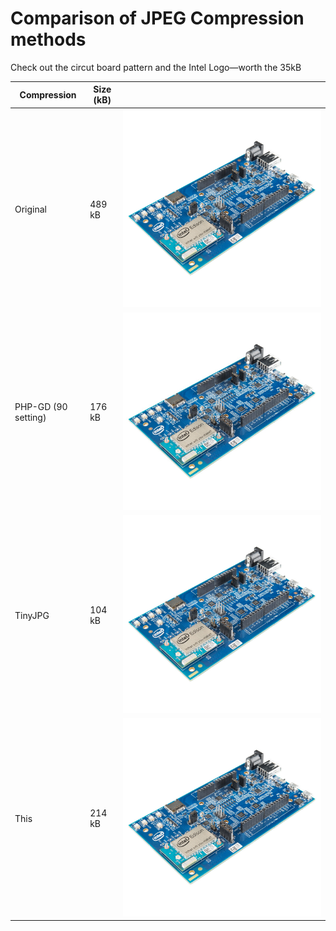 Comparison of JPEG Compression methods
===

Check out the circut board pattern and the Intel Logo—worth the 35kB

| Compression         | Size (kB) |     |
| ------------------- | --------- | --- |
| Original            | 489 kB    | ![original](https://raw.githubusercontent.com/thcipriani/jpegphp/master/edison_board.jpg)  |
| PHP-GD (90 setting) | 176 kB    | ![gd90](https://raw.githubusercontent.com/thcipriani/jpegphp/master/edison_board-gd90.jpg) |
| TinyJPG             | 104 kB    | ![tinyjpg](https://raw.githubusercontent.com/thcipriani/jpegphp/master/edison_board-tinyjpg.jpg) |
| This                | 214 kB    | ![optimized](https://raw.githubusercontent.com/thcipriani/jpegphp/master/edison_board-optimized.jpg) |